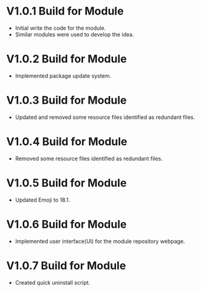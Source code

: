 # V1.0.1 Build for Module
- Initial write the code for the module.
- Similar modules were used to develop the idea.


# V1.0.2 Build for Module
- Implemented package update system.


# V1.0.3 Build for Module
- Updated and removed some resource files identified as redundant files.


# V1.0.4 Build for Module
- Removed some resource files identified as redundant files.


# V1.0.5 Build for Module
- Updated Emoji to 18.1.


# V1.0.6 Build for Module
- Implemented user interface(UI) for the module repository webpage.


# V1.0.7 Build for Module
- Created quick uninstall script.
